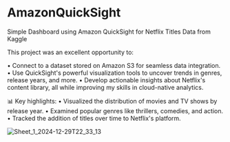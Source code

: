 # AmazonQuickSight
Simple Dashboard using Amazon QuickSight for Netflix Titles Data from Kaggle

This project was an excellent opportunity to:

•	Connect to a dataset stored on Amazon S3 for seamless data integration.
•	Use QuickSight's powerful visualization tools to uncover trends in genres, release years, and more.
•	Develop actionable insights about Netflix's content library, all while improving my skills in cloud-native analytics.

📊 Key highlights:
•	Visualized the distribution of movies and TV shows by release year.
•	Examined popular genres like thrillers, comedies, and action.
•	Tracked the addition of titles over time to Netflix's platform.

![Sheet_1_2024-12-29T22_33_13](https://github.com/user-attachments/assets/7c63ab99-d0a5-4680-845f-1a743421c5ff)
